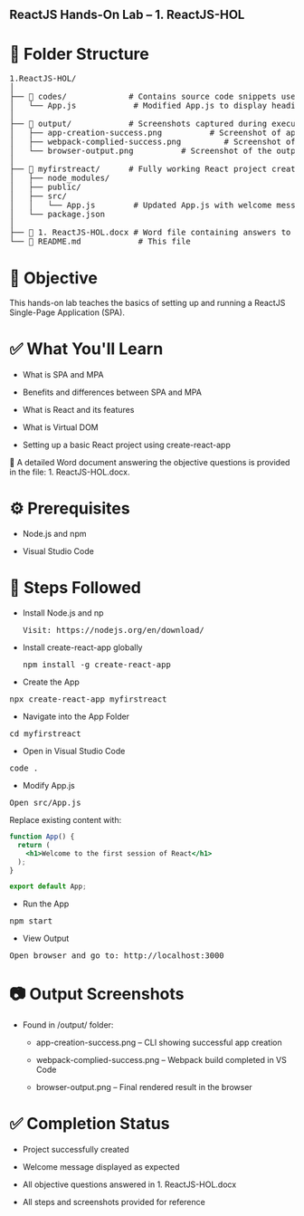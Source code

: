 ## ReactJS Hands-On Lab – 1. ReactJS-HOL

# 📁 Folder Structure

<pre>1.ReactJS-HOL/
│
├── 📂 codes/             # Contains source code snippets used in each exercise
│   └── App.js            # Modified App.js to display heading as instructed
│
├── 📂 output/            # Screenshots captured during execution
│   ├── app-creation-success.png          # Screenshot of app creation in CMD
│   ├── webpack-complied-success.png         # Screenshot of Webpack build success in VS Code
│   └── browser-output.png          # Screenshot of the output in browser
│
├── 📂 myfirstreact/      # Fully working React project created during lab
│   ├── node_modules/
│   ├── public/
│   ├── src/
│   │   └── App.js        # Updated App.js with welcome message
│   └── package.json
│
├── 📄 1. ReactJS-HOL.docx # Word file containing answers to objective questions
└── 📄 README.md            # This file</pre>

# 📌 Objective
This hands-on lab teaches the basics of setting up and running a ReactJS Single-Page Application (SPA).

# ✅ What You'll Learn
- What is SPA and MPA

- Benefits and differences between SPA and MPA

- What is React and its features

- What is Virtual DOM

- Setting up a basic React project using create-react-app

📝 A detailed Word document answering the objective questions is provided in the file: 1. ReactJS-HOL.docx.

# ⚙️ Prerequisites
- Node.js and npm

- Visual Studio Code

# 🚀 Steps Followed
- Install Node.js and np
  <pre>Visit: https://nodejs.org/en/download/</pre>

- Install create-react-app globally
  <pre>npm install -g create-react-app</pre>

- Create the App
<pre>npx create-react-app myfirstreact</pre>

- Navigate into the App Folder
<pre>cd myfirstreact</pre>

- Open in Visual Studio Code

<pre>code .</pre>

- Modify App.js
<pre>Open src/App.js</pre>

Replace existing content with:

```jsx
function App() {
  return (
    <h1>Welcome to the first session of React</h1>
  );
}

export default App;
```

- Run the App
<pre>npm start</pre>

- View Output
<pre>Open browser and go to: http://localhost:3000</pre>

# 📷 Output Screenshots
- Found in /output/ folder:

    - app-creation-success.png – CLI showing successful app creation

    - webpack-complied-success.png – Webpack build completed in VS Code

    - browser-output.png – Final rendered result in the browser

# ✅ Completion Status
- Project successfully created

- Welcome message displayed as expected

- All objective questions answered in 1. ReactJS-HOL.docx

- All steps and screenshots provided for reference


